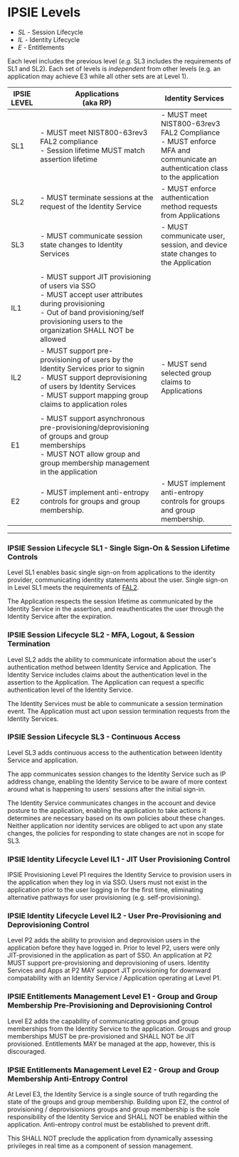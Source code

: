 # IPSIE Levels

- *SL* - Session Lifecycle
- *IL* - Identity Lifecycle
- *E* - Entitlements

Each level includes the previous level (_e.g._ SL3 includes the requirements of SL1 and SL2). Each set of levels is _independent_ from other levels (e.g. an application may achieve E3 while all other sets are at Level 1).

| IPSIE<br>LEVEL|   Applications<br>(aka RP)                                                 |  Identity Services                                                                                             |
|---------------|----------------------------------------------------------------------------|----------------------------------------------------------------------------------------------------------------|
| SL1           |   - MUST meet NIST800-63rev3 FAL2 compliance <br>- Session lifetime MUST match assertion lifetime | - MUST meet NIST800-63rev3 FAL2 Compliance <br> - MUST enforce MFA and communicate an authentication class to the application |
| SL2           |  - MUST terminate sessions at the request of the Identity Service| - MUST enforce authentication method requests from Applications |
| SL3           |  - MUST communicate session state changes to Identity Services | - MUST communicate user, session, and device state changes to the Application |
||||
| IL1           |  - MUST support JIT provisioning of users via SSO <br> - MUST accept user attributes during provisioning <br> - Out of band provisioning/self provisioning users to the organization SHALL NOT be allowed | |
| IL2           |  - MUST support pre-provisioning of users by the Identity Services prior to signin<br> - MUST support deprovisioning of users by Identity Services <br> - MUST support mapping group claims to application roles | - MUST send selected group claims to Applications |
||||
| E1            | - MUST support asynchronous pre-provisioning/deprovisioning of groups and group memberships <br> - MUST NOT allow group and group membership management in the application | |
| E2            | - MUST implement anti-entropy controls for groups and group membership.    | - MUST implement anti-entropy controls for groups and group membership.          |

-----
### IPSIE Session Lifecycle SL1 - Single Sign-On & Session Lifetime Controls

Level SL1 enables basic single sign-on from applications to the identity provider, communicating identity statements about the user. Single sign-on in Level SL1 meets the requirements of [FAL2](https://pages.nist.gov/800-63-4/sp800-63c/fal/).

The Application respects the session lifetime as communicated by the Identity Service in the assertion, and reauthenticates the user through the Identity Service after the expiration.

### IPSIE Session Lifecycle SL2 - MFA, Logout, & Session Termination
Level SL2 adds the ability to communicate information about the user's authentication method between Identity Service and Application. The Identity Service includes claims about the authentication level in the assertion to the Application. The Application can request a specific authentication level of the Identity Service.

The Identity Services must be able to communicate a session termination event.  The Application must act upon session termination requests from the Identity Services.

### IPSIE Session Lifecycle SL3 - Continuous Access

Level SL3 adds continuous access to the authentication between Identity Service and application.

The app communicates session changes to the Identity Service such as IP address change, enabling the Identity Service to be aware of more context around what is happening to users' sessions after the initial sign-in.

The Identity Service communicates changes in the account and device posture to the application, enabling the application to take actions it determines are necessary based on its own policies about these changes.  Neither application nor identity services are obliged to act upon any state changes, the policies for responding to state changes are not in scope for SL3.

### IPSIE Identity Lifecycle Level IL1 - JIT User Provisioning Control

IPSIE Provisioning Level P1 requires the Identity Service to provision users in the application when they log in via SSO. Users must not exist in the application prior to the user logging in for the first time, eliminating alternative pathways for user provisioning (e.g. self-provisioning).

### IPSIE Identity Lifecycle Level IL2 - User Pre-Provisioning and Deprovisioning Control 

Level P2 adds the ability to provision and deprovision users in the application before they have logged in. Prior to level P2, users were only JIT-provisioned in the application as part of SSO. An application at P2 MUST support pre-provisioning and deprovisioning of users.  Identity Services and Apps at P2 MAY support JIT provisioning for downward compatability with an Identity Service / Application operating at Level P1.

### IPSIE Entitlements Management Level E1 - Group and Group Membership Pre-Provisioning and Deprovisioning Control

Level E2 adds the capability of communicating groups and group memberships from the Identity Service to the application.  Groups and group memberships MUST be pre-provisioned and SHALL NOT be JIT provisioned.  Entitlements MAY be managed at the app, however, this is discouraged.  

### IPSIE Entitlements Management Level E2 - Group and Group Membership Anti-Entropy Control 

At Level E3, the Identity Service is a single source of truth regarding the state of the groups and group membership.  Building upon E2, the control of provisioning / deprovisionions groups and group membership is the sole responsibility of the Identity Service and SHALL NOT be enabled within the application. Anti-entropy control must be established to prevent drift. 

This SHALL NOT preclude the application from dynamically assessing privileges in real time as a component of session management.




